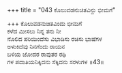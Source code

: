+++
title = "043 ಕೊಲುವಡನುಚಿತವಿನ್ದು ಭೀಮಗೆ"

+++
ಕೊಲುವಡನುಚಿತವಿಂದು ಭೀಮಗೆ  
ಕಳೆದ ಮೀಸಲು ನಿನ್ನ ತನು ನೀ  
ನೊಲಿದ ಪರಿಯಿಂದೆಸು ವಿಭಾಡಿಸು ರಚಿಸು ಭಾಷೆಗಳ  
ಅಳುಕಿದೆವು ನಿನಗೆಂದು ರಾಯನ  
ಬಳಿಯ ಜೋದರ ರಾವುತರ ರಥಿ  
ಗಳ ಪದಾತಿಯನಿಕ್ಕಿದನು ಸೆಕ್ಕಿದನು ಸರಳುಗಳ      ॥43॥